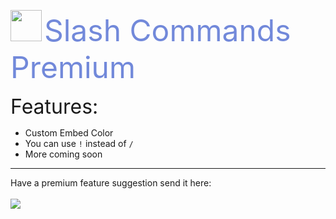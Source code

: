 <img src="https://cdn.discordapp.com/emojis/885696191029993543.png?v=1" style="width:50px;height:50px;"> <font size="60px" color="#7289da"> Slash Commands Premium </font>

<font size="6px"> Features: </font>

- Custom Embed Color
- You can use `!` instead of `/`
- More coming soon

---

Have a premium feature suggestion send it here:
<br><br>
<a href="https://discord.gg/PWXGdJFdPH"><img src="https://invidget.switchblade.xyz/PWXGdJFdPH" /></a>
